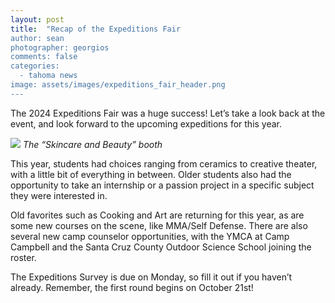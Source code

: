 ```yaml
---
layout: post
title:  "Recap of the Expeditions Fair
author: sean
photographer: georgios
comments: false
categories:
  - tahoma news
image: assets/images/expeditions_fair_header.png
---
```


The 2024 Expeditions Fair was a huge success! Let’s take a look back at the event, and look forward to the upcoming expeditions for this year.

![](https://lh7-rt.googleusercontent.com/docsz/AD_4nXeCqnptY5fPf-IhPquKiWw5ctLe4YAL96ReBN-X1EBNfDZJ6eBjVixkXWbTq_pphyEfg7k1YygMICTWcP6eSkbz_JMA8UPtAbXxhmFbrdhuHyVetszefaneDhFSilIbSCPQw4C0LNDyzZCnXP-SPUSv1JE?key=_wSwdM11rJxaoRa9vQ54jg)
_The “Skincare and Beauty” booth_

This year, students had choices ranging from ceramics to creative theater, with a little bit of everything in between. Older students also had the opportunity to take an internship or a passion project in a specific subject they were interested in.

Old favorites such as Cooking and Art are returning for this year, as are some new courses on the scene, like MMA/Self Defense. There are also several new camp counselor opportunities, with the YMCA at Camp Campbell and the Santa Cruz County Outdoor Science School joining the roster.

The Expeditions Survey is due on Monday, so fill it out if you haven’t already. Remember, the first round begins on October 21st!